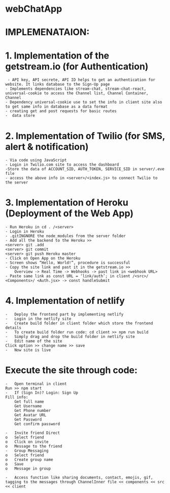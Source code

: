 ﻿# webChatApp


# IMPLEMENATAION:

# 1. Implementation of the getstream.io (for Authentication)
	 - API key, API secrete, API ID helps to get an authentication for website. It links database to the Sign-Up page
	- Implements dependencies like stream-chat, stream-chat-react, universal-cookie to access the Channel list, Channel Container, Channel
	- Dependency universal-cookie use to set the info in client site also to get same info in database as a data format
	- creating get and post requests for basic routes
	-  data store
 
# 2. Implementation of Twilio (for SMS, alert & notification)
	- Via code using JavaScript
	- Login in Twilio.com site to access the dashboard
	-Store the data of ACCOUNT_SID, AUTH_TOKEN, SERVICE_SID in server/.eve file
	- access the above info in <server>/<index.js> to connect Twilio to the server

# 3. Implementation of Heroku (Deployment of the Web App)
	- Run Heroku in cd . /<server>
	- Login in Heroku
	- .gitINGNORE the node_modules from the server folder
	- Add all the backend to the Heroku >> 
    <server> git .add
    <server> git commit
    <server> git push Heroku master
	- Click on Open App on the Heroku
	- Screen shows “Hello, World!”, procedure is successful
	- Copy the site link and past it in the getstream.io >> 
		Overview -> Real Time -> Webhooks -> past link in <webhook URL>
    - Paste same link as const URL = ‘link/auth’; in client /<src>/ <Components>/ <Auth.jsx> -> const handleSubmit

# 4. Implementation of netlify

    -	Deploy the frontend part by implementing netlify 
    -	Login in the netlify site 
    -	Create build folder in client folder which store the frontend details
    -	To create build folder run code: cd client >> npm run build
    -	Simply drag and drop the build folder in netlify site 
    -	Edit name of the site
    Click option >> change name >> save 
    -	Now site is live 


# Execute the site through code:
    -	Open terminal in client 
    Run >> npm start
    -	If (Sign In)? Login: Sign Up
    Fill info:
    	Get full name
    	Get Username
    	Get Phone number
    	Get Avatar URL
    	Get Password
    	Get confirm password
    	
    -	Invite friend Direct
    o	Select friend
    o	Click on invite
    o	Message to the friend
    -	Group Messaging
    o	Select friend 
    o	Create group name
    o	Save 
    o	Message in group
    
    -	Access function like sharing documents, contact, emojis, gif, tagging to the messages through ChannelInner file << components << src << client
